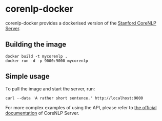 # corenlp-docker
corenlp-docker provides a dockerised version of the [Stanford CoreNLP Server](https://stanfordnlp.github.io/CoreNLP/corenlp-server.html).

## Building the image

```
docker build -t mycorenlp .
docker run -d -p 9000:9000 mycorenlp
```

## Simple usage

To pull the image and start the server, run:
```
curl --data 'A rather short sentence.' http://localhost:9000
```

For more complex examples of using the API, please refer to
[the official documentation](https://stanfordnlp.github.io/CoreNLP/corenlp-server.html) of CoreNLP Server.
